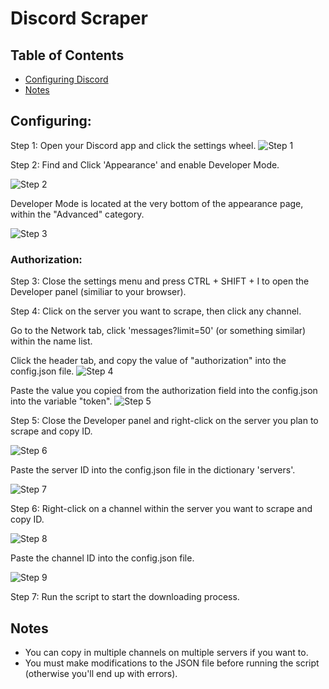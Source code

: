 # Discord Scraper

## Table of Contents
* [Configuring Discord](#desktop-application)
* [Notes](#notes)

## Configuring:

Step 1:
Open your Discord app and click the settings wheel.
![Step 1](images/Step1.png "Step 1")

Step 2:
Find and Click 'Appearance' and enable Developer Mode.

![Step 2](images/Step2.png "Step 2")

Developer Mode is located at the very bottom of the appearance page, within the "Advanced" category.

![Step 3](images/Step3.png "Step 3")

### Authorization:

Step 3:
Close the settings menu and press CTRL + SHIFT + I to open the Developer panel (similiar to your browser).

Step 4:
Click on the server you want to scrape, then click any channel.

Go to the Network tab, click 'messages?limit=50' (or something similar) within the name list.

Click the header tab, and copy the value of "authorization" into the config.json file.
![Step 4](images/Step4.png "Step 4")

Paste the value you copied from the authorization field into the config.json into the variable "token".
![Step 5](images/Step5.png "Step 5")

Step 5:
Close the Developer panel and right-click on the server you plan to scrape and copy ID.

![Step 6](images/Step6.png "Step 6")

Paste the server ID into the config.json file in the dictionary 'servers'.

![Step 7](images/Step4.2.png "Step 7")

Step 6:
Right-click on a channel within the server you want to scrape and copy ID.

![Step 8](images/Step8.png "Step 8")

Paste the channel ID into the config.json file.

![Step 9](images/Step8.2.png "Step 9")

Step 7:
Run the script to start the downloading process.

## Notes

* You can copy in multiple channels on multiple servers if you want to.
* You must make modifications to the JSON file before running the script (otherwise you'll end up with errors).
